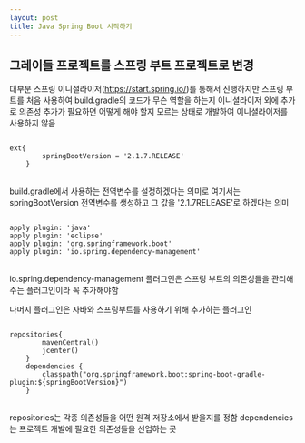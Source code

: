 ```yaml
---
layout: post
title: Java Spring Boot 시작하기
---
```


## 그레이들 프로젝트를 스프링 부트 프로젝트로 변경

대부분 스프링 이니셜라이저(https://start.spring.io/)를 통해서 진행하지만 스프링 부트를 처음 사용하여 build.gradle의 코드가 무슨 역할을 하는지 이니셜라이저 외에 추가로 의존성 추가가 필요하면 어떻게 해야 할지 모르는 상태로 개발하여 이니셜라이저를 사용하지 않음

<pre>
<code>
ext{
        springBootVersion = '2.1.7.RELEASE'
    }
</code>
</pre>


build.gradle에서 사용하는 전역변수를 설정하겠다는 의미로 여기서는 springBootVersion 전역변수를 생성하고 그 값을 '2.1.7RELEASE'로 하겠다는 의미

<pre>
<code>
apply plugin: 'java'
apply plugin: 'eclipse'
apply plugin: 'org.springframework.boot'
apply plugin: 'io.spring.dependency-management'
</code>
</pre>


io.spring.dependency-management 플러그인은 스프링 부트의 의존성들을 관리해 주는 플러그인이라 꼭 추가해야함

나머지 플러그인은 자바와 스프링부트를 사용하기 위해 추가하는 플러그인

<pre>
<code>
repositories{
        mavenCentral()
        jcenter()
    }
    dependencies {
        classpath("org.springframework.boot:spring-boot-gradle-plugin:${springBootVersion}")
    }
</code>
</pre>

repositories는 각종 의존성들을 어떤 원격 저장소에서 받을지를 정함
dependencies는 프로젝트 개발에 필요한 의존성들을 선업하는 곳